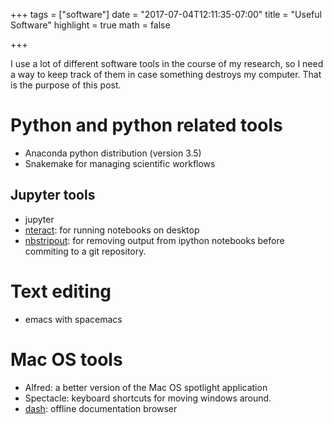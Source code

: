 +++
tags = ["software"]
date = "2017-07-04T12:11:35-07:00"
title = "Useful Software"
highlight = true
math = false


+++

I use a lot of different software tools in the course of my research, so I need a way to keep track of them in case something destroys my computer. That is the purpose of this post.

# Python and python related tools

- Anaconda python distribution (version 3.5)
- Snakemake for managing scientific workflows

## Jupyter tools

- jupyter
- [nteract](https://github.com/nteract/nteract): for running notebooks on desktop
- [nbstripout](https://github.com/kynan/nbstripout): for removing output from ipython notebooks before commiting to a git repository.

# Text editing

- emacs with spacemacs

# Mac OS tools

- Alfred: a better version of the Mac OS spotlight application
- Spectacle: keyboard shortcuts for moving windows around.
- [dash](https://kapeli.com/dash): offline documentation browser
